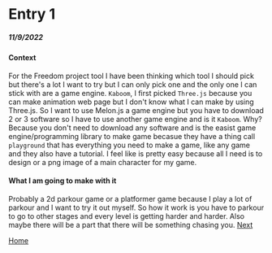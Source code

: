 # Entry 1
##### 11/9/2022

#### Context
For the Freedom project tool I have been thinking which tool I should pick but there's a lot I want to try but I can only pick one and the only one I can stick with are a game engine. `Kaboom`, I first picked `Three.js` because you can make animation web page but I don't know what I can make by using Three.js. So I want to use Melon.js a game engine but you have to download 2 or 3 software so I have to use another game engine and is it `Kaboom`. Why? Because you don't need to download any software and is the easist game engine/programming library to make game becasue they have a thing call `playground` that has everything you need to make a game, like any game and they also have a tutorial. I feel like is pretty easy because all I need is to design or a png image of a main character for my game.

#### What I am going to make with it

Probably a 2d parkour game or a platformer game because I play a lot of parkour and I want to try it out myself. So how it work is you have to parkour to go to other stages and every level is getting harder and harder. Also maybe there will be a part that there will be something chasing you.
[Next](entry02.md)

[Home](../README.md)